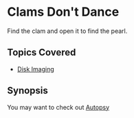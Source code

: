 # Clams Don't Dance
Find the clam and open it to find the pearl. 
## Topics Covered

- [Disk Imaging](/forensics/what-is-disk-imaging/)
## Synopsis

You may want to check out [Autopsy](https://www.sleuthkit.org/autopsy/)